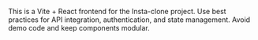 <!-- Use this file to provide workspace-specific custom instructions to Copilot. For more details, visit https://code.visualstudio.com/docs/copilot/copilot-customization#_use-a-githubcopilotinstructionsmd-file -->

This is a Vite + React frontend for the Insta-clone project. Use best practices for API integration, authentication, and state management. Avoid demo code and keep components modular.
